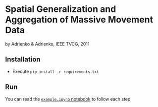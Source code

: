 # Spatial Generalization and Aggregation of Massive Movement Data
by Adrienko & Adrienko, IEEE TVCG, 2011

## Installation

 - Execute `pip install -r requirements.txt`

## Run

You can read the [`example.ipynb` notebook](examples/notebooks/example.ipynb) to follow each step
